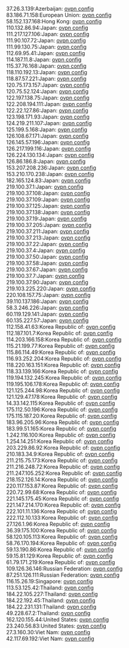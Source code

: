 37.26.3.139:Azerbaijan: [ovpn config](vpn/37_26_3_139.ovpn)  
83.186.71.158:European Union: [ovpn config](vpn/83_186_71_158.ovpn)  
58.152.137.168:Hong Kong: [ovpn config](vpn/58_152_137_168.ovpn)  
110.132.86.94:Japan: [ovpn config](vpn/110_132_86_94.ovpn)  
111.217.127.106:Japan: [ovpn config](vpn/111_217_127_106.ovpn)  
111.90.107.72:Japan: [ovpn config](vpn/111_90_107_72.ovpn)  
111.99.130.75:Japan: [ovpn config](vpn/111_99_130_75.ovpn)  
112.69.95.41:Japan: [ovpn config](vpn/112_69_95_41.ovpn)  
114.187.11.8:Japan: [ovpn config](vpn/114_187_11_8.ovpn)  
115.37.76.168:Japan: [ovpn config](vpn/115_37_76_168.ovpn)  
118.110.192.13:Japan: [ovpn config](vpn/118_110_192_13.ovpn)  
118.87.57.221:Japan: [ovpn config](vpn/118_87_57_221.ovpn)  
120.75.173.157:Japan: [ovpn config](vpn/120_75_173_157.ovpn)  
120.75.52.124:Japan: [ovpn config](vpn/120_75_52_124.ovpn)  
122.197.138.75:Japan: [ovpn config](vpn/122_197_138_75.ovpn)  
122.208.194.111:Japan: [ovpn config](vpn/122_208_194_111.ovpn)  
122.22.127.86:Japan: [ovpn config](vpn/122_22_127_86.ovpn)  
123.198.171.93:Japan: [ovpn config](vpn/123_198_171_93.ovpn)  
124.219.211.107:Japan: [ovpn config](vpn/124_219_211_107.ovpn)  
125.199.5.168:Japan: [ovpn config](vpn/125_199_5_168.ovpn)  
126.108.67.171:Japan: [ovpn config](vpn/126_108_67_171.ovpn)  
126.145.57.196:Japan: [ovpn config](vpn/126_145_57_196.ovpn)  
126.217.199.116:Japan: [ovpn config](vpn/126_217_199_116.ovpn)  
126.224.130.134:Japan: [ovpn config](vpn/126_224_130_134.ovpn)  
126.86.186.8:Japan: [ovpn config](vpn/126_86_186_8.ovpn)  
153.207.208.236:Japan: [ovpn config](vpn/153_207_208_236.ovpn)  
153.210.170.238:Japan: [ovpn config](vpn/153_210_170_238.ovpn)  
182.165.124.83:Japan: [ovpn config](vpn/182_165_124_83.ovpn)  
219.100.37.1:Japan: [ovpn config](vpn/219_100_37_1.ovpn)  
219.100.37.108:Japan: [ovpn config](vpn/219_100_37_108.ovpn)  
219.100.37.109:Japan: [ovpn config](vpn/219_100_37_109.ovpn)  
219.100.37.125:Japan: [ovpn config](vpn/219_100_37_125.ovpn)  
219.100.37.138:Japan: [ovpn config](vpn/219_100_37_138.ovpn)  
219.100.37.19:Japan: [ovpn config](vpn/219_100_37_19.ovpn)  
219.100.37.205:Japan: [ovpn config](vpn/219_100_37_205.ovpn)  
219.100.37.211:Japan: [ovpn config](vpn/219_100_37_211.ovpn)  
219.100.37.213:Japan: [ovpn config](vpn/219_100_37_213.ovpn)  
219.100.37.22:Japan: [ovpn config](vpn/219_100_37_22.ovpn)  
219.100.37.4:Japan: [ovpn config](vpn/219_100_37_4.ovpn)  
219.100.37.50:Japan: [ovpn config](vpn/219_100_37_50.ovpn)  
219.100.37.58:Japan: [ovpn config](vpn/219_100_37_58.ovpn)  
219.100.37.67:Japan: [ovpn config](vpn/219_100_37_67.ovpn)  
219.100.37.7:Japan: [ovpn config](vpn/219_100_37_7.ovpn)  
219.100.37.90:Japan: [ovpn config](vpn/219_100_37_90.ovpn)  
219.103.225.220:Japan: [ovpn config](vpn/219_103_225_220.ovpn)  
220.108.157.75:Japan: [ovpn config](vpn/220_108_157_75.ovpn)  
39.110.137.186:Japan: [ovpn config](vpn/39_110_137_186.ovpn)  
58.3.246.226:Japan: [ovpn config](vpn/58_3_246_226.ovpn)  
60.119.129.141:Japan: [ovpn config](vpn/60_119_129_141.ovpn)  
60.135.227.57:Japan: [ovpn config](vpn/60_135_227_57.ovpn)  
112.158.41.63:Korea Republic of: [ovpn config](vpn/112_158_41_63.ovpn)  
112.187.101.7:Korea Republic of: [ovpn config](vpn/112_187_101_7.ovpn)  
114.203.166.158:Korea Republic of: [ovpn config](vpn/114_203_166_158.ovpn)  
115.21.199.77:Korea Republic of: [ovpn config](vpn/115_21_199_77.ovpn)  
115.86.114.49:Korea Republic of: [ovpn config](vpn/115_86_114_49.ovpn)  
116.93.252.204:Korea Republic of: [ovpn config](vpn/116_93_252_204.ovpn)  
118.220.163.151:Korea Republic of: [ovpn config](vpn/118_220_163_151.ovpn)  
118.33.139.166:Korea Republic of: [ovpn config](vpn/118_33_139_166.ovpn)  
119.194.132.245:Korea Republic of: [ovpn config](vpn/119_194_132_245.ovpn)  
119.195.106.178:Korea Republic of: [ovpn config](vpn/119_195_106_178.ovpn)  
121.125.244.98:Korea Republic of: [ovpn config](vpn/121_125_244_98.ovpn)  
121.129.47.178:Korea Republic of: [ovpn config](vpn/121_129_47_178.ovpn)  
14.33.142.115:Korea Republic of: [ovpn config](vpn/14_33_142_115.ovpn)  
175.112.50.196:Korea Republic of: [ovpn config](vpn/175_112_50_196.ovpn)  
175.115.187.20:Korea Republic of: [ovpn config](vpn/175_115_187_20.ovpn)  
183.96.205.96:Korea Republic of: [ovpn config](vpn/183_96_205_96.ovpn)  
183.99.51.165:Korea Republic of: [ovpn config](vpn/183_99_51_165.ovpn)  
1.242.116.100:Korea Republic of: [ovpn config](vpn/1_242_116_100.ovpn)  
1.254.14.251:Korea Republic of: [ovpn config](vpn/1_254_14_251.ovpn)  
203.229.86.92:Korea Republic of: [ovpn config](vpn/203_229_86_92.ovpn)  
210.183.34.9:Korea Republic of: [ovpn config](vpn/210_183_34_9.ovpn)  
211.215.75.173:Korea Republic of: [ovpn config](vpn/211_215_75_173.ovpn)  
211.216.248.72:Korea Republic of: [ovpn config](vpn/211_216_248_72.ovpn)  
211.247.105.252:Korea Republic of: [ovpn config](vpn/211_247_105_252.ovpn)  
218.152.126.14:Korea Republic of: [ovpn config](vpn/218_152_126_14.ovpn)  
220.117.153.87:Korea Republic of: [ovpn config](vpn/220_117_153_87.ovpn)  
220.72.99.68:Korea Republic of: [ovpn config](vpn/220_72_99_68.ovpn)  
221.145.175.45:Korea Republic of: [ovpn config](vpn/221_145_175_45.ovpn)  
221.147.214.170:Korea Republic of: [ovpn config](vpn/221_147_214_170.ovpn)  
222.101.11.136:Korea Republic of: [ovpn config](vpn/222_101_11_136.ovpn)  
222.112.10.133:Korea Republic of: [ovpn config](vpn/222_112_10_133.ovpn)  
27.126.1.96:Korea Republic of: [ovpn config](vpn/27_126_1_96.ovpn)  
36.39.175.100:Korea Republic of: [ovpn config](vpn/36_39_175_100.ovpn)  
58.120.105.113:Korea Republic of: [ovpn config](vpn/58_120_105_113.ovpn)  
58.76.170.194:Korea Republic of: [ovpn config](vpn/58_76_170_194.ovpn)  
59.13.190.86:Korea Republic of: [ovpn config](vpn/59_13_190_86.ovpn)  
59.15.81.129:Korea Republic of: [ovpn config](vpn/59_15_81_129.ovpn)  
61.79.171.219:Korea Republic of: [ovpn config](vpn/61_79_171_219.ovpn)  
109.126.36.146:Russian Federation: [ovpn config](vpn/109_126_36_146.ovpn)  
87.251.126.111:Russian Federation: [ovpn config](vpn/87_251_126_111.ovpn)  
116.15.26.19:Singapore: [ovpn config](vpn/116_15_26_19.ovpn)  
113.53.125.42:Thailand: [ovpn config](vpn/113_53_125_42.ovpn)  
184.22.105.227:Thailand: [ovpn config](vpn/184_22_105_227.ovpn)  
184.22.192.45:Thailand: [ovpn config](vpn/184_22_192_45.ovpn)  
184.22.231.131:Thailand: [ovpn config](vpn/184_22_231_131.ovpn)  
49.228.67.2:Thailand: [ovpn config](vpn/49_228_67_2.ovpn)  
162.120.155.44:United States: [ovpn config](vpn/162_120_155_44.ovpn)  
23.240.56.83:United States: [ovpn config](vpn/23_240_56_83.ovpn)  
27.3.160.30:Viet Nam: [ovpn config](vpn/27_3_160_30.ovpn)  
42.117.69.192:Viet Nam: [ovpn config](vpn/42_117_69_192.ovpn)  
